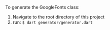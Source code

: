 To generate the GoogleFonts class:

1. Navigate to the root directory of this project
2. run: `$ dart generator/generator.dart`